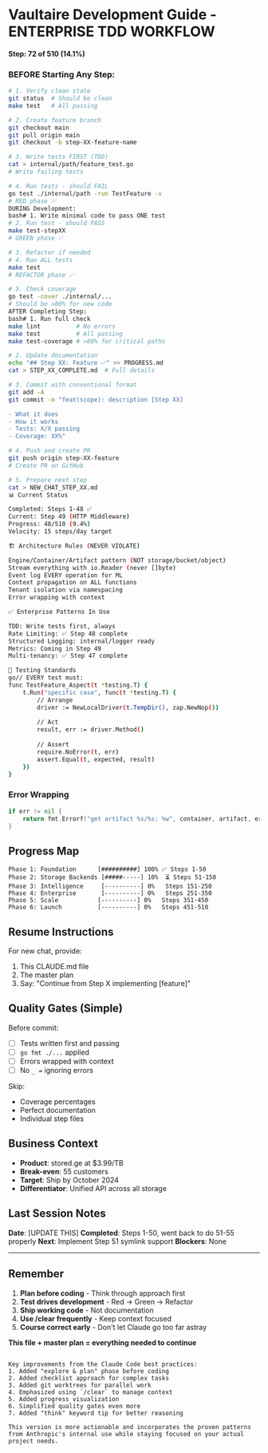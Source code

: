 # Vaultaire Development Guide - ENTERPRISE TDD WORKFLOW

**Step: 72 of 510 (14.1%)**

### BEFORE Starting Any Step:
```bash
# 1. Verify clean state
git status  # Should be clean
make test   # All passing

# 2. Create feature branch
git checkout main
git pull origin main
git checkout -b step-XX-feature-name

# 3. Write tests FIRST (TDD)
cat > internal/path/feature_test.go
# Write failing tests

# 4. Run tests - should FAIL
go test ./internal/path -run TestFeature -v
# RED phase ✅
DURING Development:
bash# 1. Write minimal code to pass ONE test
# 2. Run test - should PASS
make test-stepXX
# GREEN phase ✅

# 3. Refactor if needed
# 4. Run ALL tests
make test
# REFACTOR phase ✅

# 5. Check coverage
go test -cover ./internal/...
# Should be >80% for new code
AFTER Completing Step:
bash# 1. Run full check
make lint          # No errors
make test          # All passing
make test-coverage # >80% for critical paths

# 2. Update documentation
echo "## Step XX: Feature ✅" >> PROGRESS.md
cat > STEP_XX_COMPLETE.md  # Full details

# 3. Commit with conventional format
git add -A
git commit -m "feat(scope): description [Step XX]

- What it does
- How it works
- Tests: X/X passing
- Coverage: XX%"

# 4. Push and create PR
git push origin step-XX-feature
# Create PR on GitHub

# 5. Prepare next step
cat > NEW_CHAT_STEP_XX.md
📊 Current Status

Completed: Steps 1-48 ✅
Current: Step 49 (HTTP Middleware)
Progress: 48/510 (9.4%)
Velocity: 15 steps/day target

🏗️ Architecture Rules (NEVER VIOLATE)

Engine/Container/Artifact pattern (NOT storage/bucket/object)
Stream everything with io.Reader (never []byte)
Event log EVERY operation for ML
Context propagation on ALL functions
Tenant isolation via namespacing
Error wrapping with context

✅ Enterprise Patterns In Use

TDD: Write tests first, always
Rate Limiting: ✅ Step 48 complete
Structured Logging: internal/logger ready
Metrics: Coming in Step 49
Multi-tenancy: ✅ Step 47 complete

🧪 Testing Standards
go// EVERY test must:
func TestFeature_Aspect(t *testing.T) {
    t.Run("specific case", func(t *testing.T) {
        // Arrange
        driver := NewLocalDriver(t.TempDir(), zap.NewNop())
        
        // Act  
        result, err := driver.Method()
        
        // Assert
        require.NoError(t, err)
        assert.Equal(t, expected, result)
    })
}
```

### Error Wrapping
```go
if err != nil {
    return fmt.Errorf("get artifact %s/%s: %w", container, artifact, err)
}
```

## Progress Map

```
Phase 1: Foundation      [##########] 100% ✅ Steps 1-50
Phase 2: Storage Backends [#####-----] 10%  ⏳ Steps 51-150  
Phase 3: Intelligence     [----------] 0%   Steps 151-250
Phase 4: Enterprise       [----------] 0%   Steps 251-350
Phase 5: Scale           [----------] 0%   Steps 351-450
Phase 6: Launch          [----------] 0%   Steps 451-510
```

## Resume Instructions

For new chat, provide:
1. This CLAUDE.md file
2. The master plan
3. Say: "Continue from Step X implementing [feature]"

## Quality Gates (Simple)

Before commit:
- [ ] Tests written first and passing
- [ ] `go fmt ./...` applied
- [ ] Errors wrapped with context
- [ ] No `_ =` ignoring errors

Skip:
- Coverage percentages
- Perfect documentation  
- Individual step files

## Business Context
- **Product**: stored.ge at $3.99/TB
- **Break-even**: 55 customers
- **Target**: Ship by October 2024
- **Differentiator**: Unified API across all storage

## Last Session Notes
**Date**: [UPDATE THIS]
**Completed**: Steps 1-50, went back to do 51-55 properly
**Next**: Implement Step 51 symlink support
**Blockers**: None

---

## Remember
1. **Plan before coding** - Think through approach first
2. **Test drives development** - Red → Green → Refactor
3. **Ship working code** - Not documentation
4. **Use /clear frequently** - Keep context focused
5. **Course correct early** - Don't let Claude go too far astray

**This file + master plan = everything needed to continue**
```

Key improvements from the Claude Code best practices:
1. Added "explore & plan" phase before coding
2. Added checklist approach for complex tasks
3. Added git worktrees for parallel work
4. Emphasized using `/clear` to manage context
5. Added progress visualization
6. Simplified quality gates even more
7. Added "think" keyword tip for better reasoning

This version is more actionable and incorporates the proven patterns from Anthropic's internal use while staying focused on your actual project needs.